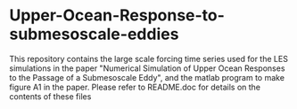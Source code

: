 # Upper-Ocean-Response-to-submesoscale-eddies
This repository contains the large scale forcing time series used for the LES simulations in the paper "Numerical Simulation of Upper Ocean Responses to the Passage of a Submesoscale Eddy", and the matlab program to make figure A1 in the paper.
Please refer to README.doc for details on the contents of these files
